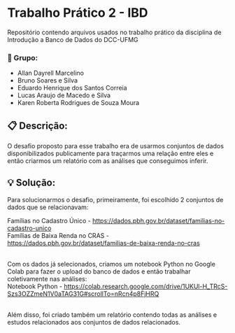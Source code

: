 # Trabalho Prático 2 - IBD
Repositório contendo arquivos usados no trabalho prático da disciplina de Introdução a Banco de Dados do DCC-UFMG

### :busts_in_silhouette: Grupo:
- Allan Dayrell Marcelino
- Bruno Soares e Silva
- Eduardo Henrique dos Santos Correia
- Lucas Araujo de Macedo e Silva
- Karen Roberta Rodrigues de Souza Moura

## :clipboard: Descrição: 
O desafio proposto para esse trabalho era de usarmos conjuntos de dados disponibilizados publicamente para traçarmos uma relação entre eles e então criarmos um relatório com as análises que conseguimos inferir.

## :bulb: Solução:
Para solucionarmos o desafio, primeiramente, foi escolhido 2 conjuntos de dados que se relacionavam: <br>

Famílias no Cadastro Único - https://dados.pbh.gov.br/dataset/familias-no-cadastro-unico <br>
Famílias de Baixa Renda no CRAS - https://dados.pbh.gov.br/dataset/familias-de-baixa-renda-no-cras <br> <br>

Com os dados já selecionados, criamos um notebook Python no Google Colab para fazer o upload do banco de dados e então trabalhar coletivamente nas análises: <br>
Notebook Python - https://colab.research.google.com/drive/1UKUl-H_TRcS-Szs3OZZmeN1V0aTAG31G#scrollTo=nRcn4p8FjHRQ <br> <br>

Além disso, foi criado também um relatório contendo todas as análises e estudos relacionados aos conjuntos de dados relacionados.
